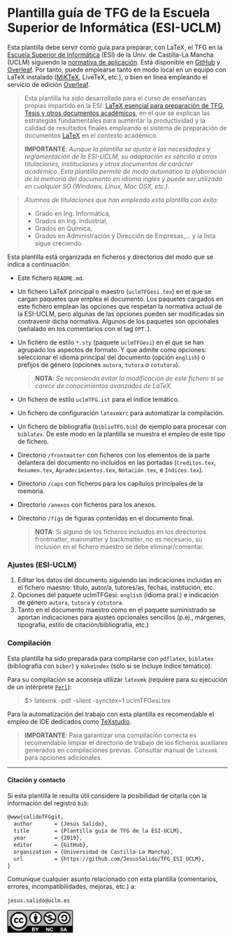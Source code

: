 # Plantilla guía de TFG de la Escuela Superior de Informática (ESI-UCLM)

Esta plantilla debe servir como guía para preparar, con LaTeX, el TFG en la [Escuela Superior de Informática](http://webpub.esi.uclm.es/) (ESI) de la Univ. de Castilla-La Mancha (UCLM) siguiendo la [normativa de aplicación](https://pruebasaluuclm.sharepoint.com/sites/esicr/tfg/SitePages/Inicio.aspx). Está disponible en [GitHub](https://github.com/JesusSalido/TFG_ESI_UCLM)  y [Overleaf](https://www.overleaf.com/latex/templates/plantilla-de-tfg-escuela-superior-de-informatica-uclm/phjgscmfqtsw). Por tanto, puede emplearse tanto en modo local en un equipo con LaTeX instalado ([MiKTeX](https://miktex.org/), LiveTeX, etc.), o bien en línea empleando el servicio de edición [Overleaf](https://www.overleaf.com/latex/templates/plantilla-de-tfg-escuela-superior-de-informatica-uclm/phjgscmfqtsw).

> Esta plantilla ha sido desarrollada para el curso de enseñanzas propias impartido en la ESI: [LaTeX esencial para preparación de TFG, Tesis y otros documentos académicos](http://visilab.etsii.uclm.es/?page_id=1468), en el que se explican las estrategias fundamentales para aumentar la productividad y la calidad de resultados finales empleando el sistema de preparación de documentos [LaTeX](https://www.latex-project.org/) en el contexto académico.
>
> __IMPORTANTE__: 
>_Aunque la plantilla se ajusta a las necesidades y reglamentación de la ESI-UCLM, su adaptación es sencilla a otras titulaciones, instituciones y otros documentos de carácter académico. Esta plantilla permite de modo automático la elaboración de la memoria del documento en idioma inglés y puede ser utilizada en cualquier SO (Windows, Linux, Mac OSX, etc.)._

>_Alumnos de titulaciones que han empleado esta plantilla con éxito:_
> - Grado en Ing. Informática,
> - Grados en Ing. Industrial,
> - Grados en Química,
> - Grados en Administración y Dirección de Empresas,... y la lista sigue creciendo.

Esta plantilla está organizada en ficheros y directorios del modo que se indica a continuación:
  - Este fichero ``README.md``.
  - Un fichero LaTeX principal o maestro (``uclmTFGesi.tex``) en el que se cargan paquetes que emplea el documento. Los paquetes cargados en este fichero emplean las opciones que respetan la normativa actual de la ESI-UCLM, pero algunas de las opciones pueden ser modificadas sin contravenir dicha normativa. Algunos de los paquetes son opcionales (señalado en los comentarios con el tag `OPT.`).
  - Un fichero de estilo ``*.sty`` (paquete `uclmTFGesi`) en el que se han agrupado los aspectos de formato. Y que admite como opciones: seleccionar el idioma principal del documento (opción `english`) o prefijos de género (opciones `autora`, `tutora` o `cotutora`).
  
    > __NOTA__: _Se recomienda evitar la modificación de este fichero si se carece de conocimientos avanzados de LaTeX._
    
  - Un fichero de estilo ``uclmTFG.ist`` para el índice temático.
  - Un fichero de configuración ``latexmkrc`` para automatizar la compilación.
  - Un fichero de bibliografía (``biblioTFG.bib``) de ejemplo para procesar con  ``biblatex``. De este modo en la plantilla se muestra el empleo de este tipo de fichero.
  - Directorio ``/frontmatter`` con ficheros con los elementos de la parte delantera del documento no incluidos en las portadas (``Creditos.tex``, ``Resumen.tex``, ``Agradecimientos.tex``, ``Notación.tex``, e ``Indices.tex``).
  - Directorio ``/caps`` con ficheros para los capítulos principales de la memoria.
  - Directorio ``/anexos`` con ficheros para los anexos.
  - Directorio ``/figs`` de figuras contenidas en el documento final.
  
    > __NOTA__: Si alguno de los ficheros incluidos en los directorios frontmatter, mainmatter y backmatter, no es necesario, su inclusión en el fichero maestro se debe eliminar/comentar. 
 
### Ajustes (ESI-UCLM)
  1. Editar los datos del documento siguiendo las indicaciones incluidas en el fichero maestro: título, autor/a, tutores/as, fechas, institución, etc. 
  2. Opciones del paquete uclmTFGesi: ``english`` (idioma pral.) e indicación de género ``autora``, ``tutora`` y ``cotutora``.
  3. Tanto en el documento maestro como en el paquete suministrado se aportan indicaciones para ajustes opcionales sencillos (p.ej., márgenes, tipografía, estilo de citación/bibliografía, etc.)

### Compilación 

Esta plantilla ha sido preparada para compilarse con `pdflatex`, `biblatex` (bibliografía con `biber`) y `makeindex` (sólo si se incluye índice temático).

Para su compilación se aconseja utilizar `latexmk` (requiere para su ejecución de un intérprete [`Perl`](http://strawberryperl.com/)):

> \$> latexmk -pdf -silent -synctex=1 uclmTFGesi.tex

Para la automatización del trabajo con esta plantilla es recomendable el empleo de IDE dedicados como [TeXstudio](https://www.texstudio.org/).

> __IMPORTANTE__: Para garantizar una compilación correcta es recomendable limpiar el directorio de trabajo de los ficheros auxiliares generados en compilaciones previas. Consultar manual de `latexmk` para opciones adicionales.
-----
#### Citación y contacto

Si esta plantilla le resulta útil considere la posibilidad de citarla con la información del registro `bib`:

```
@www{salidoTFGgit,
  author       = {Jesús Salido},
  title        = {Plantilla guía de TFG de la ESI-UCLM},
  year         = {2019},
  editor       = {GitHub},
  organization = {Universidad de Castilla-La Mancha},
  url          = {https://github.com/JesusSalido/TFG_ESI_UCLM},
}
```

Comunique cualquier asunto relacionado con esta plantilla (comentarios, errores, incompatibilidades, mejoras, etc.) a:

`jesus.salido@uclm.es`

<img src="./figs/by-nc-sa.png" width="150">
